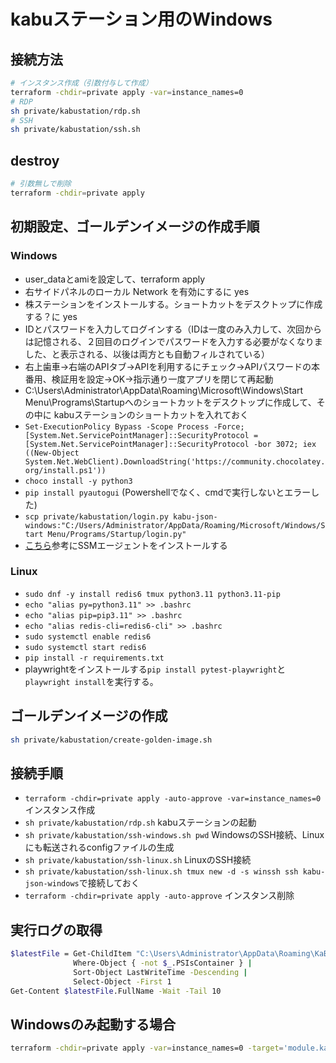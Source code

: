 # kabuステーション用のWindows

## 接続方法

```bash
# インスタンス作成（引数付与して作成）
terraform -chdir=private apply -var=instance_names=0
# RDP
sh private/kabustation/rdp.sh
# SSH
sh private/kabustation/ssh.sh
```

## destroy

```bash
# 引数無しで削除
terraform -chdir=private apply
```

## 初期設定、ゴールデンイメージの作成手順

### Windows

- user_dataとamiを設定して、terraform apply
- 右サイドパネルのローカル Network を有効にするに yes
- 株ステーションをインストールする。ショートカットをデスクトップに作成する？に yes
- IDとパスワードを入力してログインする（IDは一度のみ入力して、次回からは記憶される、２回目のログインでパスワードを入力する必要がなくなりました、と表示される、以後は両方とも自動フィルされている）
- 右上歯車→右端のAPIタブ→APIを利用するにチェック→APIパスワードの本番用、検証用を設定→OK→指示通り一度アプリを閉じて再起動
- C:\Users\Administrator\AppData\Roaming\Microsoft\Windows\Start Menu\Programs\Startupへのショートカットをデスクトップに作成して、その中に
kabuステーションのショートカットを入れておく
- `Set-ExecutionPolicy Bypass -Scope Process -Force; [System.Net.ServicePointManager]::SecurityProtocol = [System.Net.ServicePointManager]::SecurityProtocol -bor 3072; iex ((New-Object System.Net.WebClient).DownloadString('https://community.chocolatey.org/install.ps1'))`
- `choco install -y python3`
- `pip install pyautogui` (Powershellでなく、cmdで実行しないとエラーした)
- `scp private/kabustation/login.py kabu-json-windows:"C:/Users/Administrator/AppData/Roaming/Microsoft/Windows/Start Menu/Programs/Startup/login.py"`
- [こちら](https://docs.aws.amazon.com/systems-manager/latest/userguide/manually-install-ssm-agent-windows.html)参考にSSMエージェントをインストールする

### Linux

- `sudo dnf -y install redis6 tmux python3.11 python3.11-pip`
- `echo "alias py=python3.11" >> .bashrc`
- `echo "alias pip=pip3.11" >> .bashrc`
- `echo "alias redis-cli=redis6-cli" >> .bashrc`
- `sudo systemctl enable redis6`
- `sudo systemctl start redis6`
- `pip install -r requirements.txt`
- playwrightをインストールする`pip install pytest-playwright`と`playwright install`を実行する。

## ゴールデンイメージの作成

```bash
sh private/kabustation/create-golden-image.sh
```

## 接続手順

- `terraform -chdir=private apply -auto-approve -var=instance_names=0` インスタンス作成
- `sh private/kabustation/rdp.sh` kabuステーションの起動
- `sh private/kabustation/ssh-windows.sh pwd` WindowsのSSH接続、Linuxにも転送されるconfigファイルの生成
- `sh private/kabustation/ssh-linux.sh` LinuxのSSH接続
- `sh private/kabustation/ssh-linux.sh tmux new -d -s winssh ssh kabu-json-windows`で接続しておく
- `terraform -chdir=private apply -auto-approve` インスタンス削除

## 実行ログの取得

```bash
$latestFile = Get-ChildItem "C:\Users\Administrator\AppData\Roaming\KaBuS\Log" | 
              Where-Object { -not $_.PSIsContainer } | 
              Sort-Object LastWriteTime -Descending | 
              Select-Object -First 1
Get-Content $latestFile.FullName -Wait -Tail 10
```

## Windowsのみ起動する場合

```bash
terraform -chdir=private apply -var=instance_names=0 -target='module.kabustation.aws_instance.this["0"]'
```
